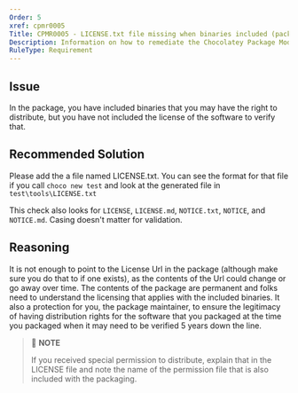 ```yaml
---
Order: 5
xref: cpmr0005
Title: CPMR0005 - LICENSE.txt file missing when binaries included (package)
Description: Information on how to remediate the Chocolatey Package Moderation Rule 0005
RuleType: Requirement
---
```


<?! Include "../../../../../shared/package-validator-rule-requirement.txt" /?>

## Issue

In the package, you have included binaries that you may have the right to distribute, but you have not included the license of the software to verify that.

## Recommended Solution

Please add the a file named LICENSE.txt. You can see the format for that file if you call `choco new test` and look at the generated file in `test\tools\LICENSE.txt`

This check also looks for `LICENSE`, `LICENSE.md`, `NOTICE.txt`, `NOTICE`, and `NOTICE.md`. Casing doesn't matter for validation.

## Reasoning

It is not enough to point to the License Url in the package (although make sure you do that to if one exists), as the contents of the Url could change or go away over time. The contents of the package are permanent and folks need to understand the licensing that applies with the included binaries. It also a protection for you, the package maintainer, to ensure the legitimacy of having distribution rights for the software that you packaged at the time you packaged when it may need to be verified 5 years down the line.

> :memo: **NOTE**
>
> If you received special permission to distribute, explain that in the LICENSE file and note the name of the permission file that is also included with the packaging.
